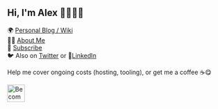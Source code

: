## Hi, I'm Alex 👋👨🏻‍💻

🌍 <a href="https://alexn.org/" target="_blank">Personal Blog / Wiki</a> <br>
🙋‍♂️ <a href="https://alexn.org/about.html" target="_blank">About Me</a> <br>
📨 <a href="https://alexn.org/subscribe.html" target="_blank">Subscribe</a> <br>
🐦 Also on <a href="https://twitter.com/alexelcu" target="_blank">Twitter</a> or 🕺<a href="https://www.linkedin.com/in/alexelcu/" target="_blank">LinkedIn</a>


Help me cover ongoing costs (hosting, tooling), or get me a coffee ☕️😋

<a href="https://www.patreon.com/bePatron?u=6102596"><img label="Become a Patron!" alt="Become a Patron!" title="Become a Patron!" src="https://c5.patreon.com/external/logo/become_a_patron_button@2x.png" target="_blank" height="40" /></a>
